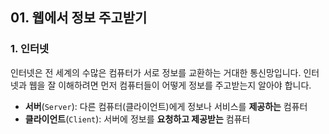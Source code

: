 ## 01. 웹에서 정보 주고받기

### 1. 인터넷

인터넷은 전 세계의 수많은 컴퓨터가 서로 정보를 교환하는 거대한 통신망입니다. 인터넷과 웹을 잘 이해하려면 먼저 컴퓨터들이 어떻게 정보를 주고받는지 알아야 합니다.

- **서버**(`Server`): 다른 컴퓨터(클라이언트)에게 정보나 서비스를 **제공하는** 컴퓨터
- **클라이언트**(`Client`): 서버에 정보를 **요청하고 제공받는** 컴퓨터
